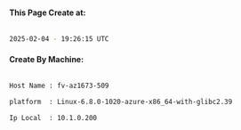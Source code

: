 
   
#### This Page Create at:

```bash

2025-02-04 - 19:26:15 UTC

```

#### Create By Machine:

```bash

Host Name : fv-az1673-509

platform  : Linux-6.8.0-1020-azure-x86_64-with-glibc2.39

Ip Local  : 10.1.0.200

```

